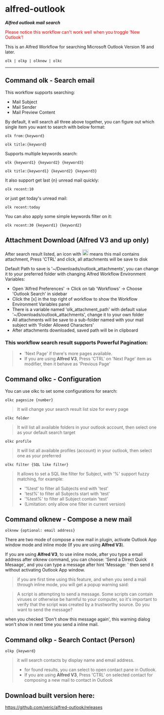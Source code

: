 # alfred-outlook
***Alfred outlook mail search***

<p style="color:red">
Please notice this workflow can't work well when you troggle ‘New Outlook’!
</p>

This is an Alfred Workflow for searching Microsoft Outlook Version 16 and later.
```
olk | olkp | olknew | olkc
```
----------------------------------------

## Command olk - Search email

This workflow supports searching:
- Mail Subject
- Mail Sender
- Mail Preview Content

By default, it will search all three above together, you can figure out which single item you want to search with below format:

    olk from:{keyword}
<h>
    
    olk title:{keyword}

Supports multiple keywords search:

    olk {keyword1} {keyword2} {keyword3}
<h>

    olk title:{keyword1} {keyword2} {keyword3}

It also support get last {n} unread mail quickly:

    olk recent:10

or just get today's unread mail:

    olk recent:today

You can also apply some simple keywords filter on it:

    olk recent:30 {keyword1} {keyword2} 

## Attachment Download (**Alfred V3** and up only)
After search result listed, an icon with <img src="https://raw.githubusercontent.com/xeric/alfred-outlook/master/attachment.png" width="20" height="20"> means this mail contains attachment, Press 'CTRL' and click, all attachments will be save to disk

Default Path to save is '~/Downloads/outlook_attachments', you can change it to your preferred folder with changing Alfred Workflow Environment Variables:
  * Open 'Alfred Preferences' -> Click on tab 'Workflows' -> Choose 'Outlook Search' in sidebar
  * Click the [x] in the top right of workflow to show the Workflow Environment Variables panel
  * There is a variable named 'olk_attachment_path' with default value '~/Downloads/outlook_attachments', change it to your own folder
  * All attachments will be save to a sub-folder named with your mail subject with 'Folder Allowed Characters'
  * After attachments downloaded, saved path will be in clipboard

### This workflow search result supports Powerful Pagination:
> * 'Next Page' if there's more pages available.
> * If you are using **Alfred V3**, Press 'CTRL' on 'Next Page' item as modifier, then it behave as 'Previous Page'

## Command olkc - Configuration

You can use olkc to set some configurations for search:

    olkc pagesize {number}
>It will change your search result list size for every page

    olkc folder
>It will list all available folders in your outlook account, then select one as your default search target

    olkc profile
>It will list all available profiles (account) in your outlook, then select one as your preferred

    olkc filter {SQL like filter}
>It allows to set a SQL like filter for Subject, with '%' support fuzzy matching, for example:
>   * '%test' to filter all Subjects end with 'test'
>   * 'test%' to filter all Subjects start with 'test'
>   * '%test%' to filter all Subject contain 'test'
>   * (Limitation: only allow one filter in current version)

## Command olknew - Compose a new mail

    olknew {optional: email address}

There are two mode of compose a new mail in plugin, activate Outlook App window mode and inline mode (If you are using **Alfred V3**).

If you are using **Alfred V3**,
to use inline mode, after you type a email address after olknew command, you can choose: 'Send a Direct Quick Mesaage', and you can type a message after hint 'Message: ' then send it without activating Outlook App window.

> if you are first time using this feature, and when you send a mail through inline mode, you will get a popup warning said:

> A script is attempting to send a message. Some scripts can contain viruses or otherwise be harmful to your computer, so it's important to verify that the script was created by a trustworthy source.
Do you want to send the message?

when you checked 'Don't show this message again', this warning dialog won't show in next time you send a inline mail.


## Command olkp - Search Contact (Person)

    olkp {keyword}


 >it will search contacts by display name and email address.
 > * for found results, you can select to open contact pane in Outlook.
 > * If you are using **Alfred V3**, Press 'CTRL' on selected contact for composing a new mail to contact in Outlook

## Download built version here:

https://github.com/xeric/alfred-outlook/releases
